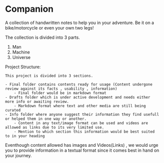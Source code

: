 # Companion

A collection of handwritten notes to help you in your adventure.
Be it on a bike/motorcycle or even your own two legs! 


The collection is divided into 3 parts.


1. Man
2. Machine
3. Universe

Project Structure:

	This project is divided into 3 sections.

	- Final folder contains contents ready for usage (Content undergone review against its facts , usability , information)
		- Final folder would be in markdown format 
	- Drafts folder which is under active development and needs either more info or awaiting review.
		- Markdown format where text and other media are still being curated
	- Info folder where anyone suggest their information they find usefull or helped them in one way or another.
		- Content in any text/image format can be used and videos are allowed as links due to its very limited use.
		- Mention to which section this information would be best suited to in your heading 

Eventhough content allowed has images and Videos(Links) , we would urge you to provide information in a textual format since it comes best in hand on your journey.


